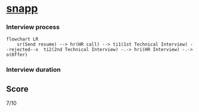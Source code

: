 # [snapp](snapp.ir)

### Interview process
```mermaid
flowchart LR
    sr(Send resume) --> hr(HR call) --> ti1(1st Technical Interview) --rejected--x  ti2(2nd Technical Interview) -.-> hri(HR Interview) -.-> o(Offer)
```
### Interview duration

## Score
7/10

